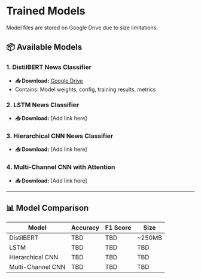 # Trained Models

Model files are stored on Google Drive due to size limitations.

## 📦 Available Models

### 1. DistilBERT News Classifier
- **📥 Download:** [Google Drive](https://drive.google.com/drive/folders/18dsMSWX6r_LyzVxVx8qgYzX63fCykr03?usp=drive_link)
- Contains: Model weights, config, training results, metrics

### 2. LSTM News Classifier
- **📥 Download:** [Add link here]

### 3. Hierarchical CNN News Classifier
- **📥 Download:** [Add link here]

### 4. Multi-Channel CNN with Attention
- **📥 Download:** [Add link here]

---

## 📊 Model Comparison

| Model | Accuracy | F1 Score | Size |
|-------|----------|----------|------|
| DistilBERT | TBD | TBD | ~250MB |
| LSTM | TBD | TBD | TBD |
| Hierarchical CNN | TBD | TBD | TBD |
| Multi-Channel CNN | TBD | TBD | TBD |
